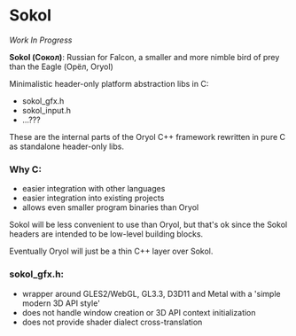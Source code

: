 # Sokol

*Work In Progress*

**Sokol (Сокол)**: Russian for Falcon, a smaller and more nimble 
bird of prey than the Eagle (Орёл, Oryol)

Minimalistic header-only platform abstraction libs in C:

- sokol\_gfx.h
- sokol\_input.h
- ...???

These are the internal parts of the Oryol C++ framework 
rewritten in pure C as standalone header-only libs.

### Why C:

- easier integration with other languages
- easier integration into existing projects
- allows even smaller program binaries than Oryol

Sokol will be less convenient to use than Oryol, but that's ok since
the Sokol headers are intended to be low-level building blocks.

Eventually Oryol will just be a thin C++ layer over Sokol.

### sokol_gfx.h:

- wrapper around GLES2/WebGL, GL3.3, D3D11 and Metal with a 
  'simple modern 3D API style'
- does not handle window creation or 3D API context initialization
- does not provide shader dialect cross-translation